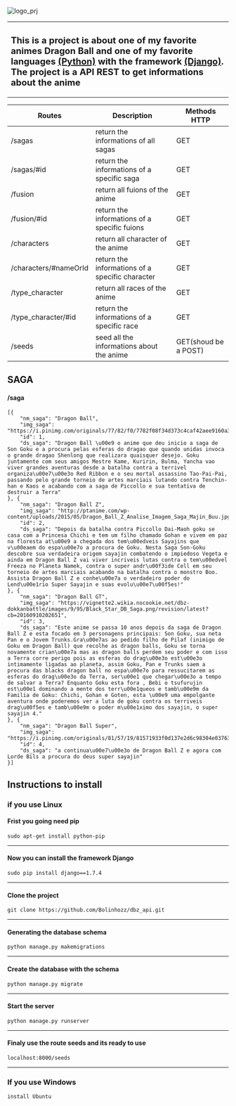 ![logo_prj](https://github.com/Bolinhozz/dbz_api/blob/master/dbz_api.png)

<table>
    <tr>
        <td>
        <sub>
       	 	<h2>This is a project is about one of my favorite animes Dragon Ball and one of my favorite languages <a href="https://www.python.org/">(Python)</a> with the framework <a href="https://www.djangoproject.com/">(Django)</a>. 
			<br>The project is a API REST to get informations about the anime
       	 	</h2>
        </sub>
        </td>
    </tr>
</table>

| Routes                                        | Description                                    | Methods HTTP     |
|-----------------------------------------------|------------------------------------------------|------------------|
| /sagas                                        | return the informations of all sagas           | GET              |
| /sagas/#id                                    | return the informations of a specific saga     | GET              |
| /fusion                                       | return all fuions of the anime                 | GET              |
| /fusion/#id                                   | return the informations of a specific fuions   | GET              |
| /characters                                   | return all character of the anime              | GET              |
| /characters/#nameOrId                         | return the informations of a specific character| GET              |
| /type_character                               | return all races of the anime                  | GET              |
| /type_character/#id                           | return the informations of a specific race     | GET              |
| /seeds                                        | seed all the informations about the anime      | GET(shoud be a POST)|


## SAGA
#### /saga
	[{
		"nm_saga": "Dragon Ball",
		"img_saga": "https://i.pinimg.com/originals/77/82/f0/7782f08f34d373c4caf42aee9160a32d.jpg",
		"id": 1,
		"ds_saga": "Dragon Ball \u00e9 o anime que deu inicio a saga de Son Goku e a procura pelas esferas do dragao que quando unidas invoca o grande dragao Shenlong que realizara quaisquer desejo. Goku juntamente com seus amigos Mestre Kame, Kuririn, Bulma, Yancha vao viver grandes aventuras desde a batalha contra a terrivel organiza\u00e7\u00e3o Red Ribbon e o seu mortal assassino Tao-Pai-Pai, passando pelo grande torneio de artes marciais lutando contra Tenchin-han e Kaos e acabando com a saga de Piccollo e sua tentativa de destruir a Terra"
	}, {
		"nm_saga": "Dragon Ball Z",
		"img_saga": "http://ptanime.com/wp-content/uploads/2015/05/Dragon_Ball_Z_Analise_Imagem_Saga_Majin_Buu.jpg",
		"id": 2,
		"ds_saga": "Depois da batalha contra Piccollo Dai-Maoh goku se casa com a Princesa Chichi e tem um filho chamado Gohan e vivem em paz na floresta at\u00e9 a chegada dos tem\u00edveis Sayajins que v\u00eaem do espa\u00e7o a procura de Goku. Nesta Saga Son-Goku descobre sua verdadeira origem sayajin combatendo o impiedoso Vegeta e ainda em Dragon Ball Z vai viver incriveis lutas contra o tem\u00edvel Freeza no Planeta Namek, contra o super andr\u00f3ide Cell em seu torneio de artes marciais acabando na batalha contra o monstro Boo. Assista Dragon Ball Z e conhe\u00e7a o verdadeiro poder do Lend\u00e1rio Super Sayajin e suas evolu\u00e7\u00f5es!"
	}, {
		"nm_saga": "Dragon Ball GT",
		"img_saga": "https://vignette2.wikia.nocookie.net/dbz-dokkanbattle/images/9/95/Black_Star_DB_Saga.png/revision/latest?cb=20160910202651",
		"id": 3,
		"ds_saga": "Este anime se passa 10 anos depois da saga de Dragon Ball Z e esta focado em 3 personagens principais: Son Goku, sua neta Pan e o Jovem Trunks.Gra\u00e7as ao pedido filho de Pilaf (inimigo de Goku em Dragon Ball) que recolhe as dragon balls, Goku se torna novamente crian\u00e7a mas as dragon balls perdem seu poder e com isso a Terra corre perigo pois as esferas do drag\u00e3o est\u00e3o intimamente ligadas ao planeta, assim Goku, Pan e Trunks saem a procura das blacks dragon ball no espa\u00e7o para ressucitarem as esferas do drag\u00e3o da Terra, ser\u00e1 que chegar\u00e3o a tempo de salvar a Terra? Enquanto Goku esta fora , Bebi o tsufurujin est\u00e1 dominando a mente dos terr\u00e1queos e tamb\u00e9m da Familia de Goku: Chichi, Gohan e Goten, esta \u00e9 uma empolgante aventura onde poderemos ver a luta de goku contra os terriveis drag\u00f5es e tamb\u00e9m o poder m\u00e1ximo dos sayajin, o super sayajin 4."
	}, {
		"nm_saga": "Dragon Ball Super",
		"img_saga": "https://i.pinimg.com/originals/81/57/19/81571933f0d137e2d6c98304e0376311.png",
		"id": 4,
		"ds_saga": "a continua\u00e7\u00e3o de Dragon Ball Z e agora com Lorde Bils a procura do deus super sayajin"
	}]

## Instructions to install
### if you use Linux
#### Frist you going need pip 
	sudo apt-get install python-pip
---------------------------------------------------------------------------
#### Now you can install the framework Django
	sudo pip install django==1.7.4
---------------------------------------------------------------------------
#### Clone the project
	git clone https://github.com/Bolinhozz/dbz_api.git
---------------------------------------------------------------------------
#### Generating the database schema
	python manage.py makemigrations
---------------------------------------------------------------------------
#### Create the database with the schema
	python manage.py migrate
---------------------------------------------------------------------------
#### Start the server
	python manage.py runserver
---------------------------------------------------------------------------
#### Finaly use the route seeds and its ready to use
	localhost:8000/seeds
---------------------------------------------------------------------------
### If you use Windows
	install Ubuntu
